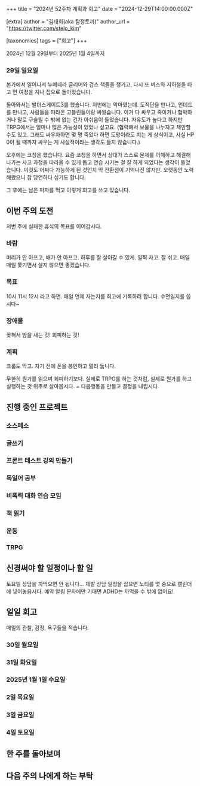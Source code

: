 +++
title = "2024년 52주차 계획과 회고"
date = "2024-12-29T14:00:00.000Z"

[extra]
author = "김태희(aka 탐정토끼)"
author_url = "https://twitter.com/stelo_kim"

[taxonomies]
tags = ["회고"]
+++

2024년 12월 29일부터 2025년 1월 4일까지

<!-- more -->

### 29일 일요일

본가에서 일어나서 누메네라 글리머와 겁스 책들을 챙기고, 다시 또 버스와 지하철을 타고 먼 여정을 지나 집으로 돌아왔습니다.

돌아와서는 발더스게이트3를 했습니다. 저번에는 악마였는데. 도적단을 만나고, 언데드를 만나고, 사람들을 따라온 고블린들이랑 싸웠습니다. 이거 다 싸우고 죽이거나 협박하거나 말로 구슬릴 수 밖에 없는 건가 아쉬움이 들었습니다. 자유도가 높다고 하지만 TRPG에서는 얼마나 많은 가능성이 있었나 싶고요. (협력해서 보물을 나누자고 제안할 수도 있고. 그래도 싸우자하면 몇 명 죽었다 하면 도망이라도 치는 게 상식이고, 사실 HP 0이 될 때까지 싸우는 게 사실적이라는 생각도 들지 않습니다.)

오후에는 코칭을 했습니다. 요즘 코칭을 하면서 상대가 스스로 문제를 이해하고 해결해나가는 사고 과정을 따라올 수 있게 돕고 연습 시키는 걸 잘 하게 되었다는 생각이 들었습니다. 이것도 어쩌다 가능하게 된 것인지 딱 전환점이 기억나진 않지만. 오랫동안 노력해왔으니 참 당연하다 싶기도 합니다.

그 후에는 남은 피자를 먹고 이렇게 회고를 쓰고 있습니다.

## 이번 주의 도전

저번 주에 실패한 휴식의 목표를 이어갑시다.

### 바람

머리가 안 아프고, 배가 안 아프고. 하루를 잘 살아갈 수 있게. 일찍 자고. 잘 쉬고. 매일매일 쫓기면서 살지 않으면 좋겠습니다.

### 목표

10시 11시 12시 라고 하면. 매일 언제 자는지를 회고에 기록하려 합니다. 수면일지를 씁시다~

### 장애물

꽂혀서 밤을 새는 것! 회피하는 것!

### 계획

크롬도 막고. 자기 전에 폰을 봉인하고 멀리 둡니다.

무한히 뭔가를 읽으며 회피하기보다. 실제로 TRPG를 하는 것처럼, 실제로 뭔가를 하고 실행하는 것 위주로 살아봅시다. = 다음행동을 만들고 결정을 내립시다.

## 진행 중인 프로젝트

### 소스페소

### 글쓰기

### 프론트 테스트 강의 만들기

### 독일어 공부

### 비폭력 대화 연습 모임

### 책 읽기

### 운동

### TRPG

## 신경써야 할 일정이나 할 일

토요일 상담을 까먹으면 안 됩니다... 제발 상담 일정을 잡으면 노티를 몇 중으로 캘린더에 넣어놓읍시다. 예약 알림 문자에만 기대면 ADHD는 까먹을 수 밖에 없어요!

## 일일 회고

매일의 관찰, 감정, 욕구들을 적습니다.

### 30일 월요일

### 31일 화요일

### 2025년 1월 1일 수요일

### 2일 목요일

### 3일 금요일

### 4일 토요일

## 한 주를 돌아보며

## 다음 주의 나에게 하는 부탁
